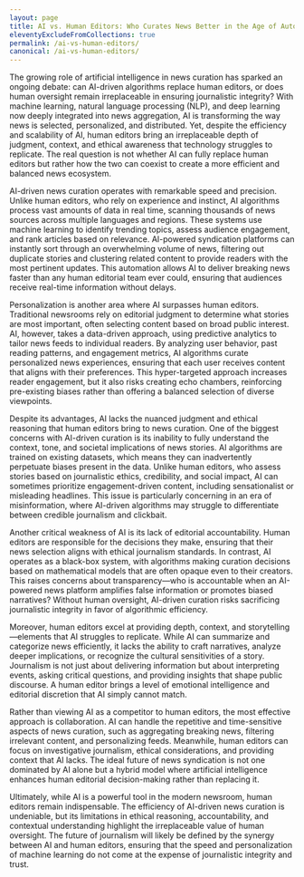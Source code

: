 ```yaml
---
layout: page
title: AI vs. Human Editors: Who Curates News Better in the Age of Automation?
eleventyExcludeFromCollections: true
permalink: /ai-vs-human-editors/
canonical: /ai-vs-human-editors/
---
```


The growing role of artificial intelligence in news curation has sparked an ongoing debate: can AI-driven algorithms replace human editors, or does human oversight remain irreplaceable in ensuring journalistic integrity? With machine learning, natural language processing (NLP), and deep learning now deeply integrated into news aggregation, AI is transforming the way news is selected, personalized, and distributed. Yet, despite the efficiency and scalability of AI, human editors bring an irreplaceable depth of judgment, context, and ethical awareness that technology struggles to replicate. The real question is not whether AI can fully replace human editors but rather how the two can coexist to create a more efficient and balanced news ecosystem.

AI-driven news curation operates with remarkable speed and precision. Unlike human editors, who rely on experience and instinct, AI algorithms process vast amounts of data in real time, scanning thousands of news sources across multiple languages and regions. These systems use machine learning to identify trending topics, assess audience engagement, and rank articles based on relevance. AI-powered syndication platforms can instantly sort through an overwhelming volume of news, filtering out duplicate stories and clustering related content to provide readers with the most pertinent updates. This automation allows AI to deliver breaking news faster than any human editorial team ever could, ensuring that audiences receive real-time information without delays.

Personalization is another area where AI surpasses human editors. Traditional newsrooms rely on editorial judgment to determine what stories are most important, often selecting content based on broad public interest. AI, however, takes a data-driven approach, using predictive analytics to tailor news feeds to individual readers. By analyzing user behavior, past reading patterns, and engagement metrics, AI algorithms curate personalized news experiences, ensuring that each user receives content that aligns with their preferences. This hyper-targeted approach increases reader engagement, but it also risks creating echo chambers, reinforcing pre-existing biases rather than offering a balanced selection of diverse viewpoints.

Despite its advantages, AI lacks the nuanced judgment and ethical reasoning that human editors bring to news curation. One of the biggest concerns with AI-driven curation is its inability to fully understand the context, tone, and societal implications of news stories. AI algorithms are trained on existing datasets, which means they can inadvertently perpetuate biases present in the data. Unlike human editors, who assess stories based on journalistic ethics, credibility, and social impact, AI can sometimes prioritize engagement-driven content, including sensationalist or misleading headlines. This issue is particularly concerning in an era of misinformation, where AI-driven algorithms may struggle to differentiate between credible journalism and clickbait.

Another critical weakness of AI is its lack of editorial accountability. Human editors are responsible for the decisions they make, ensuring that their news selection aligns with ethical journalism standards. In contrast, AI operates as a black-box system, with algorithms making curation decisions based on mathematical models that are often opaque even to their creators. This raises concerns about transparency—who is accountable when an AI-powered news platform amplifies false information or promotes biased narratives? Without human oversight, AI-driven curation risks sacrificing journalistic integrity in favor of algorithmic efficiency.

Moreover, human editors excel at providing depth, context, and storytelling—elements that AI struggles to replicate. While AI can summarize and categorize news efficiently, it lacks the ability to craft narratives, analyze deeper implications, or recognize the cultural sensitivities of a story. Journalism is not just about delivering information but about interpreting events, asking critical questions, and providing insights that shape public discourse. A human editor brings a level of emotional intelligence and editorial discretion that AI simply cannot match.

Rather than viewing AI as a competitor to human editors, the most effective approach is collaboration. AI can handle the repetitive and time-sensitive aspects of news curation, such as aggregating breaking news, filtering irrelevant content, and personalizing feeds. Meanwhile, human editors can focus on investigative journalism, ethical considerations, and providing context that AI lacks. The ideal future of news syndication is not one dominated by AI alone but a hybrid model where artificial intelligence enhances human editorial decision-making rather than replacing it.

Ultimately, while AI is a powerful tool in the modern newsroom, human editors remain indispensable. The efficiency of AI-driven news curation is undeniable, but its limitations in ethical reasoning, accountability, and contextual understanding highlight the irreplaceable value of human oversight. The future of journalism will likely be defined by the synergy between AI and human editors, ensuring that the speed and personalization of machine learning do not come at the expense of journalistic integrity and trust.







